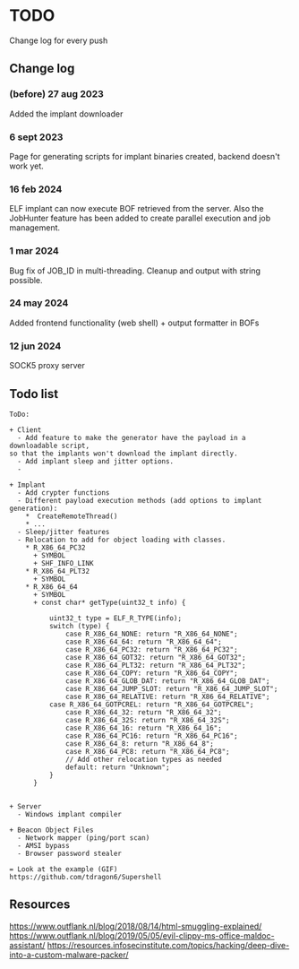 # TODO
Change log for every push

## Change log

### (before) 27 aug 2023
Added the implant downloader  

### 6 sept 2023
Page for generating scripts for implant binaries created, backend doesn't work yet.

### 16 feb 2024
ELF implant can now execute BOF retrieved from the server. Also the JobHunter feature has been added to create parallel execution and job management.

### 1 mar 2024
Bug fix of JOB_ID in multi-threading. Cleanup and output with string possible.

### 24 may 2024
Added frontend functionality (web shell) + output formatter in BOFs

### 12 jun 2024
SOCK5 proxy server

## Todo list
```
ToDo:  

+ Client
  - Add feature to make the generator have the payload in a downloadable script,
so that the implants won't download the implant directly.
  - Add implant sleep and jitter options.
  - 

+ Implant
  - Add crypter functions
  - Different payload execution methods (add options to implant generation):
    *  CreateRemoteThread()
    * ...
  - Sleep/jitter features
  - Relocation to add for object loading with classes.
    * R_X86_64_PC32
      + SYMBOL
      + SHF_INFO_LINK
    * R_X86_64_PLT32
      + SYMBOL
    * R_X86_64_64
      + SYMBOL
      + const char* getType(uint32_t info) {

          uint32_t type = ELF_R_TYPE(info);
          switch (type) {
              case R_X86_64_NONE: return "R_X86_64_NONE";
              case R_X86_64_64: return "R_X86_64_64";
              case R_X86_64_PC32: return "R_X86_64_PC32";
              case R_X86_64_GOT32: return "R_X86_64_GOT32";
              case R_X86_64_PLT32: return "R_X86_64_PLT32";
              case R_X86_64_COPY: return "R_X86_64_COPY";
              case R_X86_64_GLOB_DAT: return "R_X86_64_GLOB_DAT";
              case R_X86_64_JUMP_SLOT: return "R_X86_64_JUMP_SLOT";
              case R_X86_64_RELATIVE: return "R_X86_64_RELATIVE";
          case R_X86_64_GOTPCREL: return "R_X86_64_GOTPCREL";
              case R_X86_64_32: return "R_X86_64_32";
              case R_X86_64_32S: return "R_X86_64_32S";
              case R_X86_64_16: return "R_X86_64_16";
              case R_X86_64_PC16: return "R_X86_64_PC16";
              case R_X86_64_8: return "R_X86_64_8";
              case R_X86_64_PC8: return "R_X86_64_PC8";
              // Add other relocation types as needed
              default: return "Unknown";
          }
      }


+ Server
  - Windows implant compiler

+ Beacon Object Files
  - Network mapper (ping/port scan)
  - AMSI bypass
  - Browser password stealer

= Look at the example (GIF)
https://github.com/tdragon6/Supershell
```

## Resources
https://www.outflank.nl/blog/2018/08/14/html-smuggling-explained/
https://www.outflank.nl/blog/2019/05/05/evil-clippy-ms-office-maldoc-assistant/
https://resources.infosecinstitute.com/topics/hacking/deep-dive-into-a-custom-malware-packer/

